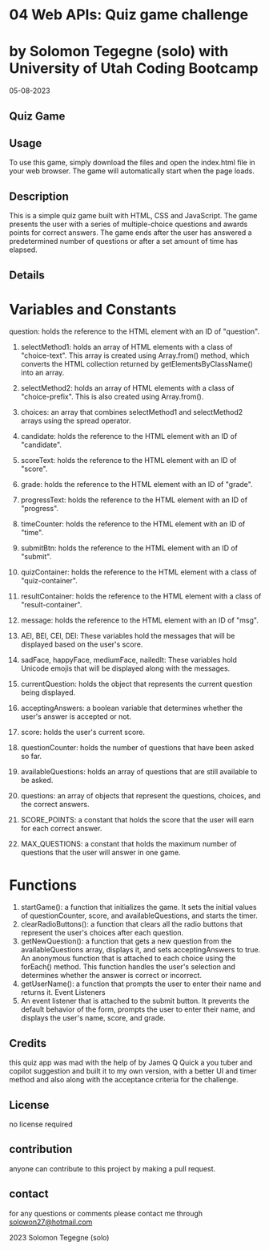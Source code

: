 # 04 Web APIs: Quiz game challenge
# by Solomon Tegegne (solo) with University of Utah Coding Bootcamp
05-08-2023
## Quiz Game

## Usage 
To use this game, simply download the files and open the index.html file in your web browser. The game will automatically start when the page loads.

## Description
This is a simple quiz game built with HTML, CSS and JavaScript. The game presents the user with a series of multiple-choice questions and awards points for correct answers. The game ends after the user has answered a predetermined number of questions or after a set amount of time has elapsed.

## Details
# Variables and Constants
question: holds the reference to the HTML element with an ID of "question".

1. selectMethod1: holds an array of HTML elements with a class of "choice-text". This array is created using Array.from() method, which converts the HTML collection returned by getElementsByClassName() into an array.

2. selectMethod2: holds an array of HTML elements with a class of "choice-prefix". This is also created using Array.from().

3. choices: an array that combines selectMethod1 and selectMethod2 arrays using the spread operator.

4. candidate: holds the reference to the HTML element with an ID of "candidate".

5. scoreText: holds the reference to the HTML element with an ID of "score".

6. grade: holds the reference to the HTML element with an ID of "grade".

7. progressText: holds the reference to the HTML element with an ID of "progress".

8. timeCounter: holds the reference to the HTML element with an ID of "time".

9. submitBtn: holds the reference to the HTML element with an ID of "submit".

10. quizContainer: holds the reference to the HTML element with a class of "quiz-container".

11. resultContainer: holds the reference to the HTML element with a class of "result-container".

12. message: holds the reference to the HTML element with an ID of "msg".

13. AEl, BEl, CEl, DEl: These variables hold the messages that will be displayed based on the user's score.

14. sadFace, happyFace, mediumFace, nailedIt: These variables hold Unicode emojis that will be displayed along with the messages.

15. currentQuestion: holds the object that represents the current question being displayed.

16. acceptingAnswers: a boolean variable that determines whether the user's answer is accepted or not.

17. score: holds the user's current score.

18. questionCounter: holds the number of questions that have been asked so far.

19. availableQuestions: holds an array of questions that are still available to be asked.

20. questions: an array of objects that represent the questions, choices, and the correct answers.

21. SCORE_POINTS: a constant that holds the score that the user will earn for each correct answer.

22. MAX_QUESTIONS: a constant that holds the maximum number of questions that the user will answer in one game.

# Functions

1. startGame(): a function that initializes the game. It sets the initial values of questionCounter, score, and availableQuestions, and starts the timer.
2. clearRadioButtons(): a function that clears all the radio buttons that represent the user's choices after each question.
3. getNewQuestion(): a function that gets a new question from the availableQuestions array, displays it, and sets acceptingAnswers to true.
An anonymous function that is attached to each choice using the forEach() method. This function handles the user's selection and determines whether the answer is correct or incorrect.
4. getUserName(): a function that prompts the user to enter their name and returns it.
Event Listeners
5. An event listener that is attached to the submit button. It prevents the default behavior of the form, prompts the user to enter their name, and displays the user's name, score, and grade.

## Credits
this quiz app was mad with the help of by James Q Quick a you tuber and copilot suggestion and built it to my own version, with a better UI and timer method and also along with the acceptance criteria for the challenge.

## License
no license required

## contribution
anyone can contribute to this project by making a pull request.

## contact
for any questions or comments please contact me through solowon27@hotmail.com

2023 Solomon Tegegne (solo)